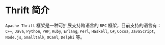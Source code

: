 # Thrift 简介

`Apache Thrift` 框架是一种可扩展支持跨语言的 `RPC` 框架，目前支持的语言有： `C++`, `Java`, `Python`, `PHP`, 
`Ruby`, `Erlang`, `Perl`, `Haskell`, `C#`, `Cocoa`, `JavaScript`, `Node.js`, `Smalltalk`, `OCaml`, `Delphi` 等。

